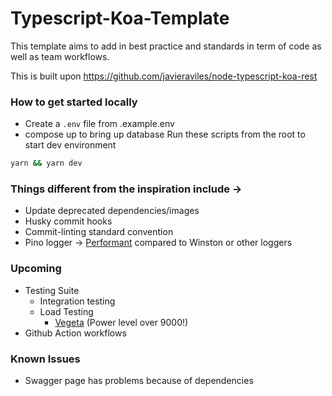 # Typescript-Koa-Template

This template aims to add in best practice and standards in term of code as well as team workflows.

This is built upon https://github.com/javieraviles/node-typescript-koa-rest
### How to get started locally
- Create a `.env` file from .example.env
- compose up to bring up database
Run these scripts from the root to start dev environment
```bash
yarn && yarn dev
```
### Things different from the inspiration include -> 
  - Update deprecated dependencies/images
  - Husky commit hooks 
  - Commit-linting standard convention
  - Pino logger -> [Performant](https://github.com/pinojs/pino/blob/master/docs/benchmarks.md) compared to Winston or other loggers

### Upcoming
  - Testing Suite
    - Integration testing 
    - Load Testing
      - [Vegeta](https://github.com/tsenart/vegeta) (Power level over 9000!)
  - Github Action workflows
### Known Issues
  - Swagger page has problems because of dependencies
